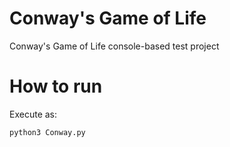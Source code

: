 # Conway's Game of Life
Conway's Game of Life console-based test project 

# How to run
Execute as:
```
python3 Conway.py
```
